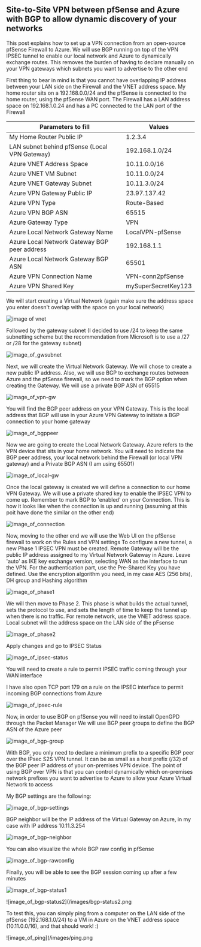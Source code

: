 ## Site-to-Site VPN between pfSense and Azure with BGP to allow dynamic discovery of your networks

This post explains how to set up a VPN connection from an open-source pfSense Firewall to Azure. We will use BGP running on top of the VPN IPSEC tunnel to enable our local network and Azure to dynamically exchange routes. This removes the burden of having to declare manually on your VPN gateways which subnets you want to advertise to the other end

First thing to bear in mind is that you cannot have overlapping IP address between your LAN side on the Firewall and the VNET address space. My home router sits on a 192.168.0.0/24 and the pfSense is connected to the home router, using the pfSense WAN port. The Firewall has a LAN address space on 192.168.1.0.24 and has a PC connected to the LAN port of the Firewall

| Parameters to fill  | Values |
| --- | --- | 
| My Home Router Public IP  | 1.2.3.4 |
| LAN subnet behind pfSense (Local VPN Gateway) | 192.168.1.0/24 |
| Azure VNET Address Space  | 10.11.0.0/16  |
| Azure VNET VM Subnet  | 10.11.0.0/24  |
| Azure VNET Gateway Subnet   | 10.11.3.0/24  |
| Azure VPN Gateway Public IP  |  23.97.137.42 |
| Azure VPN Type  | Route-Based |
| Azure VPN BGP ASN  | 65515 |
| Azure Gateway Type  | VPN |
| Azure Local Network Gateway Name  | LocalVPN-pfSense  |
| Azure Local Network Gateway BGP peer address  | 192.168.1.1  |
| Azure Local Network Gateway BGP ASN| 65501 |
| Azure VPN Connection Name  | VPN-conn2pfSense  |
| Azure VPN Shared Key  | mySuperSecretKey123 |

We will start creating a Virtual Network (again make sure the address space you enter doesn't overlap with the space on your local network)

![image of vnet](/images/vnet-azure.PNG)

Followed by the gateway subnet (I decided to use /24 to keep the same subnetting scheme but the recommendation from Microsoft is to use a /27 or /28 for the gateway subnet)

![image_of_gwsubnet](/images/gw-subnet.PNG)

Next, we will create the Virtual Network Gateway. We will chose to create a new public IP address. Also, we will use BGP to exchange routes between Azure and the pfSense firewall, so we need to mark the BGP option when creating the Gateway. We will use a private BGP ASN of 65515

![image_of_vpn-gw](/images/vpn-gw.PNG)

You will find the BGP peer address on your VPN Gateway. This is the local address that BGP will use in your Azure VPN Gateway to initiate a BGP connection to your home gateway

![image_of_bgppeer](/images/bgp-peer.PNG)

Now we are going to create the Local Network Gateway. Azure refers to the VPN device that sits in your home network. You will need to indicate the BGP peer address, your local network behind the Firewall (or local VPN gateway) and a Private BGP ASN (I am using 65501)

![image_of_local-gw](/images/local-gw.PNG)

Once the local gateway is created we will define a connection to our home VPN Gateway. We will use a private shared key to enable the IPSEC VPN to come up. Remember to mark BGP to 'enabled' on your Connection. This is how it looks like when the connection is up and running (assuming at this poit have done the similar on the other end)

![image_of_connection](/images/connection.PNG)

Now, moving to the other end we will use the Web UI on the pfSense firewall to work on the Rules and VPN settings
To configure a new tunnel, a new Phase 1 IPSEC VPN must be created. Remote Gateway will be the public IP address assigned to my Virtual Network Gateway in Azure. Leave 'auto' as IKE key exchange version, selecting WAN as the interface to run the VPN. For the authentication part, use the Pre-Shared Key you have defined. Use the encryption algorithm you need, in my case AES (256 bits), DH group and Hashing algorithm

![image_of_phase1](/images/phase1.png)

We will then move to Phase 2. This phase is what builds the actual tunnel, sets the protocol to use, and sets the length of time to keep the tunnel up when there is no traffic. For remote network, use the VNET address space. Local subnet will the address space on the LAN side of the pFsense

![image_of_phase2](/images/phase2.png)

Apply changes and go to IPSEC Status 

![image_of_ipsec-status](/images/ipsec-status.png)

You will need to create a rule to permit IPSEC traffic coming through your WAN interface

I have also open TCP port 179 on a rule on the IPSEC interface to permit incoming BGP connections from Azure

![image_of_ipsec-rule](/images/ipsec-rule.png)

Now, in order to use BGP on pfSense you will need to install OpenGPD through the Packet Manager
We will use BGP peer groups to define the BGP ASN of the Azure peer

![image_of_bgp-group](/images/bgp-group.png)

With BGP, you only need to declare a minimum prefix to a specific BGP peer over the IPsec S2S VPN tunnel. It can be as small as a host prefix (/32) of the BGP peer IP address of your on-premises VPN device. The point of using BGP over VPN is that you can control dynamically which on-premises network prefixes you want to advertise to Azure to allow your Azure Virtual Network to access

My BGP settings are the following:

![image_of_bgp-settings](/images/bgp-settings.png)

BGP neighbor will be the IP address of the Virtual Gateway on Azure, in my case with IP address 10.11.3.254

![image_of_bgp-neighbor](/images/bgp-neighbor.png)

You can also visualize the whole BGP raw config in pfSense

![image_of_bgp-rawconfig](/images/bgp-rawconfig.png)

Finally, you will be able to see the BGP session coming up after a few minutes

![image_of_bgp-status1](/images/bgp-status1.png)

![image_of_bgp-status2](/images/bgp-status2.png

To test this, you can simply ping from a computer on the LAN side of the pfSense (192.168.1.0/24) to a VM in Azure on the VNET address space (10.11.0.0/16), and that should work! :)

![image_of_ping](/images/ping.png

